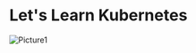 # Let's Learn Kubernetes
![Picture1](https://github.com/user-attachments/assets/a69a5c85-2a26-4727-bb22-dc40c7e0def7)
